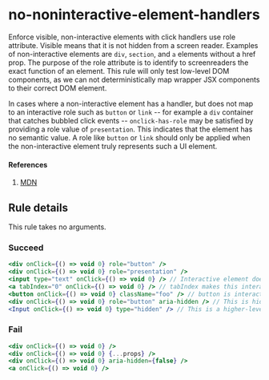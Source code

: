 # no-noninteractive-element-handlers

Enforce visible, non-interactive elements with click handlers use role attribute. Visible means that it is not hidden from a screen reader. Examples of non-interactive elements are `div`, `section`, and `a` elements without a href prop. The purpose of the role attribute is to identify to screenreaders the exact function of an element. This rule will only test low-level DOM components, as we can not deterministically map wrapper JSX components to their correct DOM element.

In cases where a non-interactive element has a handler, but does not map to an interactive role such as `button` or `link` -- for example a `div` container that catches bubbled click events -- `onclick-has-role` may be satisfied by providing a role value of `presentation`. This indicates that the element has no semantic value. A role like `button` or `link` should only be applied when the non-interactive element truly represents such a UI element.

#### References
1. [MDN](https://developer.mozilla.org/en-US/docs/Web/Accessibility/ARIA/ARIA_Techniques/Using_the_button_role#Keyboard_and_focus)

## Rule details

This rule takes no arguments.

### Succeed
```jsx
<div onClick={() => void 0} role="button" />
<div onClick={() => void 0} role="presentation" />
<input type="text" onClick={() => void 0} /> // Interactive element does not require role.
<a tabIndex="0" onClick={() => void 0} /> // tabIndex makes this interactive.
<button onClick={() => void 0} className="foo" /> // button is interactive.
<div onClick={() => void 0} role="button" aria-hidden /> // This is hidden from screenreader.
<Input onClick={() => void 0} type="hidden" /> // This is a higher-level DOM component
```

### Fail
```jsx
<div onClick={() => void 0} />
<div onClick={() => void 0} {...props} />
<div onClick={() => void 0} aria-hidden={false} />
<a onClick={() => void 0} />
```
